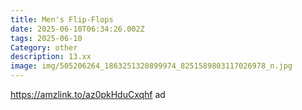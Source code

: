 ```yaml
---
title: Men's Flip-Flops
date: 2025-06-10T06:34:26.002Z
tags: 2025-06-10
Category: other
description: 13.xx
image: img/505206264_1863251320899974_8251589803117026978_n.jpg
---
```

https://amzlink.to/az0pkHduCxqhf ad
